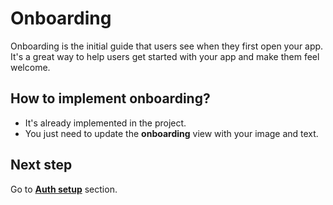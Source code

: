 # Onboarding

Onboarding is the initial guide that users see when they first open your app. It's a great way to help users get started with your app and make them feel welcome.

## How to implement onboarding?

- It's already implemented in the project.
- You just need to update the **onboarding** view with your image and text.


## Next step

Go to **[Auth setup](auth.md)** section.
